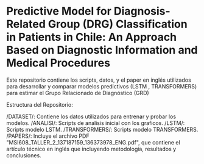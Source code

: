  
# Predictive Model for Diagnosis-Related Group (DRG) Classification in Patients in Chile: An Approach Based on Diagnostic Information and Medical Procedures 

Este repositorio contiene los scripts, datos, y el paper en inglés utilizados para desarrollar y comparar modelos predictivos (LSTM , TRANSFORMERS)  para estimar el Grupo Relacionado de Diagnóstico (GRD) 

Estructura del Repositorio:

/DATASET/: Contiene los datos utilizados para entrenar y probar los modelos.
/ANALISI/: Scripts de analisis inicial con los graficos.
/LSTM/: Scripts modelo LSTM.
/TRANSFORMERS/: Scripts modelo TRANSFORMERS.
/PAPERS/: Incluye el archivo PDF "MSI608_TALLER_2_137187159_136373978_ENG.pdf", que contiene el artículo técnico en inglés  que incluyendo metodología, resultados y conclusiones.
